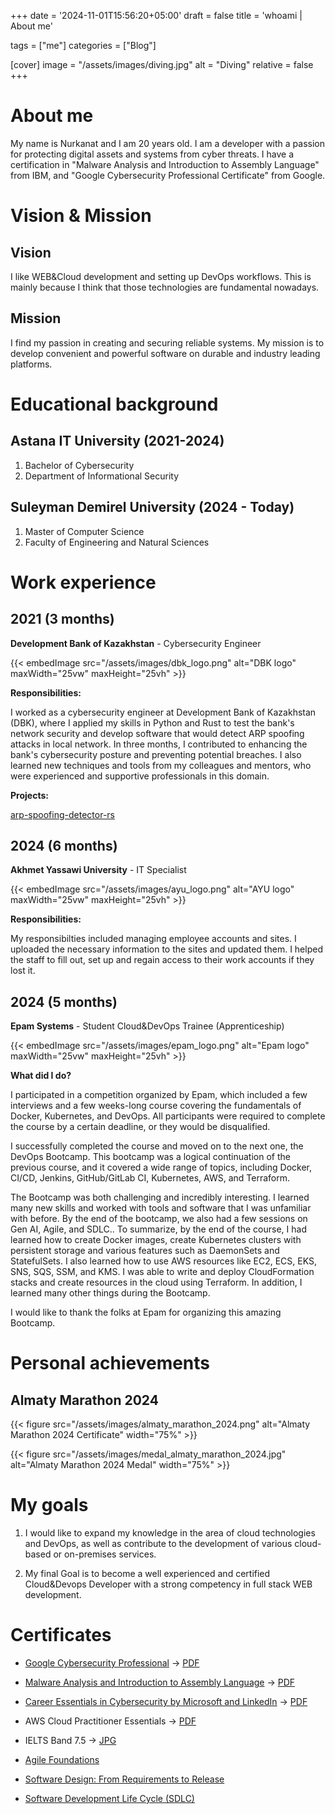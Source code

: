 +++
date = '2024-11-01T15:56:20+05:00'
draft = false
title = 'whoami | About me'

tags = ["me"]
categories = ["Blog"]

[cover]
image = "/assets/images/diving.jpg"
alt = "Diving"
relative = false
+++


# About me

My name is Nurkanat and I am 20 years old. I am a developer with a passion for protecting digital assets and systems from cyber threats. I have a certification in "Malware Analysis and Introduction to Assembly Language" from IBM, and "Google Cybersecurity Professional Certificate" from Google.

<!-- ![Diving](/assets/images/diving.jpg#center) -->



# Vision & Mission

## Vision

I like WEB&Cloud development and setting up DevOps workflows. This is mainly because I think that those technologies are fundamental nowadays.

## Mission

I find my passion in creating and securing reliable systems. My mission is to develop convenient and powerful software on durable and industry leading platforms.



# Educational background

## Astana IT University (2021-2024)
1. Bachelor of Cybersecurity
2. Department of Informational Security

## Suleyman Demirel University (2024 - Today)
1. Master of Computer Science
2. Faculty of Engineering and Natural Sciences



# Work experience

## 2021 (3 months)
**Development Bank of Kazakhstan** - Cybersecurity Engineer

<!-- ![DBK logo](/assets/images/dbk_logo.png) -->

{{< embedImage src="/assets/images/dbk_logo.png" alt="DBK logo" maxWidth="25vw" maxHeight="25vh" >}}

**Responsibilities:**

I worked as a cybersecurity engineer at Development Bank of Kazakhstan (DBK), where I applied my skills in Python and Rust to test the bank's network security and develop software that would detect ARP spoofing attacks in local network. In three months, I contributed to enhancing the bank's cybersecurity posture and preventing potential breaches. I also learned new techniques and tools from my colleagues and mentors, who were experienced and supportive professionals in this domain.

**Projects:**

[arp-spoofing-detector-rs](https://github.com/tuchaVshortah/arp-spoofing-detector-rs)

## 2024 (6 months)
**Akhmet Yassawi University** - IT Specialist

<!-- ![AYU logo](/assets/images/ayu_logo.png) -->

{{< embedImage src="/assets/images/ayu_logo.png" alt="AYU logo" maxWidth="25vw" maxHeight="25vh" >}}

**Responsibilities:**

My responsibilties included managing employee accounts and sites. I uploaded the necessary information to the sites and updated them. I helped the staff to fill out, set up and regain access to their work accounts if they lost it.

## 2024 (5 months)
**Epam Systems** - Student Cloud&DevOps Trainee (Apprenticeship)

<!-- ![Epam logo](/assets/images/epam_logo.png) -->

{{< embedImage src="/assets/images/epam_logo.png" alt="Epam logo" maxWidth="25vw" maxHeight="25vh" >}}

**What did I do?**

I participated in a competition organized by Epam, which included a few interviews and a few weeks-long course covering the fundamentals of Docker, Kubernetes, and DevOps. All participants were required to complete the course by a certain deadline, or they would be disqualified.

I successfully completed the course and moved on to the next one, the DevOps Bootcamp. This bootcamp was a logical continuation of the previous course, and it covered a wide range of topics, including Docker, CI/CD, Jenkins, GitHub/GitLab CI, Kubernetes, AWS, and Terraform.

The Bootcamp was both challenging and incredibly interesting. I learned many new skills and worked with tools and software that I was unfamiliar with before. By the end of the bootcamp, we also had a few sessions on Gen AI, Agile, and SDLC.. To summarize, by the end of the course, I had learned how to create Docker images, create Kubernetes clusters with persistent storage and various features such as DaemonSets and StatefulSets. I also learned how to use AWS resources like EC2, ECS, EKS, SNS, SQS, SSM, and KMS. I was able to write and deploy CloudFormation stacks and create resources in the cloud using Terraform. In addition, I learned many other things during the Bootcamp.

I would like to thank the folks at Epam for organizing this amazing Bootcamp.



# Personal achievements

## Almaty Marathon 2024

<!-- ![Almaty Marathon 2024 Certificate](/assets/images/almaty_marathon_2024.png) -->

{{< figure src="/assets/images/almaty_marathon_2024.png" alt="Almaty Marathon 2024 Certificate" width="75%" >}}

<!-- ![Almaty Marathon 2024 Medal](/assets/images/medal_almaty_marathon_2024.jpg) -->

{{< figure src="/assets/images/medal_almaty_marathon_2024.jpg" alt="Almaty Marathon 2024 Medal" width="75%" >}}



# My goals

1. I would like to expand my knowledge in the area of cloud technologies and DevOps, as well as contribute to the development of various cloud-based or on-premises services.

2. My final Goal is to become a well experienced and certified Cloud&Devops Developer with a strong competency in full stack WEB development.

# Certificates

- [Google Cybersecurity Professional](https://www.coursera.org/account/accomplishments/specialization/certificate/K9HHGTC2J6UH) -> [PDF](/assets/pdfs/Google_Cybersecurity_Professional.pdf)

- [Malware Analysis and Introduction to Assembly Language](https://www.coursera.org/account/accomplishments/certificate/EQWK4YF9LA3B) -> [PDF](/assets/pdfs/Malware_Analysis_and_Introduction_to_Assembly.pdf)

- [Career Essentials in Cybersecurity by Microsoft and LinkedIn](https://www.linkedin.com/learning/certificates/2d3ef827f04453926e830bde0667c0549a7d1d41a61c4c59d54c5fdac6da8a25?u=2113185) -> [PDF](/assets/images/Career_Essentials_in_Cybersecurity_by_Microsoft_and_LinkedIn.jpg)

- AWS Cloud Practitioner Essentials -> [PDF](/assets/pdfs/AWS_Cloud_Practitioner_Essentials.pdf)

- IELTS Band 7.5 -> [JPG](/assets/images/IELTS_Certificate_Band_7.5.jpg)

- [Agile Foundations](https://www.linkedin.com/learning/certificates/222be0f8dd204515e495f2725746aeb9f840c0bf925580dd2909adb77c405d08?u=2113185)

- [Software Design: From Requirements to Release](https://www.linkedin.com/learning/certificates/fa9700bfd8c47a73a640691b6f0c5d81f36a591294f92ae37ba6350c73115d64?u=2113185)

- [Software Development Life Cycle (SDLC)](https://www.linkedin.com/learning/certificates/9fde0275ae8137a5cce67039b5753ff311b17fbb7102a7a6a94ef68d995c7394?u=2113185)
